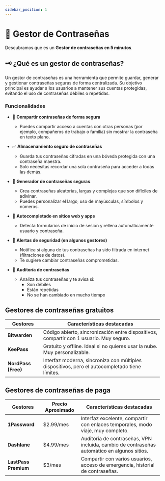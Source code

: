 ```yaml
---
sidebar_position: 1
---
```


# 🔐  Gestor de Contraseñas

Descubramos que es un **Gestor de contraseñas en 5 minutos**.

## 🗝️ ¿Qué es un gestor de contraseñas?

Un gestor de contraseñas es una herramienta que permite guardar, generar y gestionar contraseñas seguras de forma centralizada. Su objetivo principal es ayudar a los usuarios a mantener sus cuentas protegidas, evitando el uso de contraseñas débiles o repetidas.

### Funcionalidades
- 👥 **Compartir contraseñas de forma segura**
  - Puedes compartir acceso a cuentas con otras personas (por ejemplo, compañeros de trabajo o familia) sin mostrar la contraseña en texto plano.

- ✅ **Almacenamiento seguro de contraseñas**
  - Guarda tus contraseñas cifradas en una bóveda protegida con una contraseña maestra.
  - Solo necesitas recordar una sola contraseña para acceder a todas las demás.

- 🔐 **Generador de contraseñas seguras**
  - Crea contraseñas aleatorias, largas y complejas que son difíciles de adivinar.
  - Puedes personalizar el largo, uso de mayúsculas, símbolos y números.

- 💾 **Autocompletado en sitios web y apps**
  - Detecta formularios de inicio de sesión y rellena automáticamente usuario y contraseña.

- 🚨 **Alertas de seguridad (en algunos gestores)**
  - Notifica si alguna de tus contraseñas ha sido filtrada en internet (filtraciones de datos).
  - Te sugiere cambiar contraseñas comprometidas.

- 🧾 **Auditoría de contraseñas**
  - Analiza tus contraseñas y te avisa si:
    - Son débiles
    - Están repetidas
    - No se han cambiado en mucho tiempo

## Gestores de contraseñas gratuitos

<div class="tabla-comparativa">

| **Gestores**        | **Características destacadas**                                                                 |
|---------------------|-----------------------------------------------------------------------------------------------|
| **Bitwarden**       | Código abierto, sincronización entre dispositivos, compartir con 1 usuario. Muy seguro.        |
| **KeePass**         | Gratuito y offline. Ideal si no quieres usar la nube. Muy personalizable.                      |
| **NordPass (Free)** | Interfaz moderna, sincroniza con múltiples dispositivos, pero el autocompletado tiene límites. |

</div>

## Gestores de contraseñas de paga

<div class="tabla-comparativa">

| **Gestores**        |**Precio Aproximado**|  **Características destacadas**                                                                 |
|---------------------|------------------------|-----------------------------------------------------------------------|
| **1Password**       |$2.99/mes|Interfaz excelente, compartir con enlaces temporales, modo viaje, muy completo.        |
| **Dashlane**         | $4.99/mes|Auditoría de contraseñas, VPN incluida, cambio de contraseñas automático en algunos sitios.                      |
| **LastPass Premium** |$3/mes |Compartir con varios usuarios, acceso de emergencia, historial de contraseñas.|

</div>

